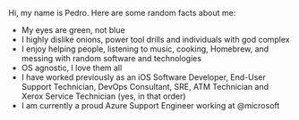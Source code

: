 Hi, my name is Pedro. Here are some random facts about me:

- My eyes are green, not blue
- I highly dislike onions, power tool drills and individuals with god complex
- I enjoy helping people, listening to music, cooking, Homebrew, and messing with random software and technologies
- OS agnostic, I love them all
- I have worked previously as an iOS Software Developer, End-User Support Technician, DevOps Consultant, SRE, ATM Technician and Xerox Service Technician (yes, in that order)
- I am currently a proud Azure Support Engineer working at @microsoft
